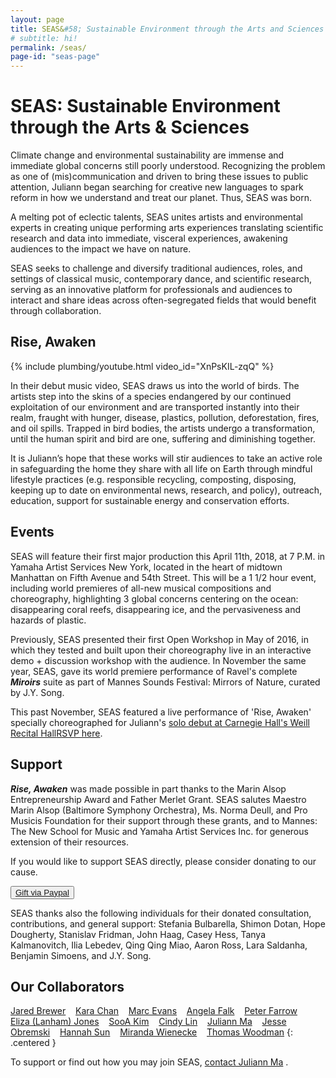 ```yaml
---
layout: page
title: SEAS&#58; Sustainable Environment through the Arts and Sciences
# subtitle: hi!
permalink: /seas/
page-id: "seas-page"
---
```


SEAS: Sustainable Environment through the Arts & Sciences
===========================================================

Climate change and environmental sustainability are immense and immediate global concerns still poorly understood. Recognizing the problem as one of (mis)communication and driven to bring these issues to public attention, Juliann began searching for creative new languages to spark reform in how we understand and treat our planet. Thus, SEAS was born.

A melting pot of eclectic talents, SEAS unites artists and environmental experts in creating unique performing arts experiences translating scientific research and data into immediate, visceral experiences, awakening audiences to the impact we have on nature.

SEAS seeks to challenge and diversify traditional audiences, roles, and settings of classical music, contemporary dance, and scientific research, serving as an innovative platform for professionals and audiences to interact and share ideas across often-segregated fields that would benefit through collaboration.

## Rise, Awaken

{% include plumbing/youtube.html video_id="XnPsKIL-zqQ" %}

In their debut music video, SEAS draws us into the world of birds. The artists step into the skins of a species endangered by our continued exploitation of our environment and are transported instantly into their realm, fraught with hunger, disease, plastics, pollution, deforestation, fires, and oil spills. Trapped in bird bodies, the artists undergo a transformation, until the human spirit and bird are one, suffering and diminishing together.

It is Juliann’s hope that these works will stir audiences to take an active role in safeguarding the home they share with all life on Earth through mindful lifestyle practices (e.g. responsible recycling, composting, disposing, keeping up to date on environmental news, research, and policy), outreach, education, support for sustainable energy and conservation efforts.


## Events

SEAS will feature their first major production this April 11th, 2018, at 7 P.M. in Yamaha Artist Services New York, located in the heart of midtown Manhattan on Fifth Avenue and 54th Street. This will be a 1 1/2 hour event, including world premieres of all-new musical compositions and choreography, highlighting 3 global concerns centering on the ocean: disappearing coral reefs, disappearing ice, and the pervasiveness and hazards of plastic.

Previously, SEAS presented their first Open Workshop in May of 2016, in which they tested and built upon their choreography live in an interactive demo + discussion workshop with the audience. In November the same year, SEAS, gave its world premiere performance of Ravel's complete ***Miroirs*** suite as part of Mannes Sounds Festival: Mirrors of Nature, curated by J.Y. Song.

This past November, SEAS featured a live performance of 'Rise, Awaken' specially choreographed for Juliann's [solo debut at Carnegie Hall's Weill Recital Hall](/concerts-gatherings/)[RSVP here](https://www.carnegiehall.org/SiteCode/Purchase/SeatSelectionPerformance.aspx?startWorkflow=true&quickBuy=false&quantity=1&eventId=31030).

## Support

***Rise, Awaken*** was made possible in part thanks to the Marin Alsop Entrepreneurship Award and Father Merlet Grant. SEAS salutes Maestro Marin Alsop (Baltimore Symphony Orchestra), Ms. Norma Deull, and Pro Musicis Foundation for their support through these grants, and to Mannes: The New School for Music and Yamaha Artist Services Inc. for generous extension of their resources.

If you would like to support SEAS directly, please consider donating to our cause.
<div class="centered"><button data-iframe="false"><a href="https://www.paypal.me/juliannma">Gift via Paypal</a></button></div>

SEAS thanks also the following individuals for their donated consultation, contributions, and general support: Stefania Bulbarella, Shimon Dotan, Hope Dougherty, Stanislav Fridman, John Haag, Casey Hess, Tanya Kalmanovitch, Ilia Lebedev, Qing Qing Miao, Aaron Ross, Lara Saldanha, Benjamin Simoens, and J.Y. Song.

## Our Collaborators

<a href="http://fischer.atmos.colostate.edu/index.php">Jared Brewer</a>             &nbsp;&nbsp;
<a href="http://www.karachandance.com/">Kara Chan</a>                  &nbsp;&nbsp;
<a href="http://marcevansmusic.com/">Marc Evans</a>                  &nbsp;&nbsp;
<a href="http://limon.org/dance-company/dancers/">Angela Falk</a>                  &nbsp;&nbsp;
<a href="https://www.youtube.com/watch?v=WEBMl847GVo">Peter Farrow</a>              &nbsp;&nbsp;
<a href="http://wasatchcontemporary.com/?page_id=16">Eliza (Lanham) Jones</a>     &nbsp;&nbsp;
<a href=" https://sooakim.com/">SooA Kim</a>                  &nbsp;&nbsp;
<a href=" https://hsindylin.com/">Cindy Lin</a>                  &nbsp;&nbsp;
<a href=" https://juliannma.com/">Juliann Ma</a>               &nbsp;&nbsp;
<a href=" https://jesseobremski.com/">Jesse Obremski</a>           &nbsp;&nbsp;
<a href=" http://hannahsun.com/">Hannah Sun</a>               &nbsp;&nbsp;
<a href="https://www.youtube.com/watch?v=QQFJMgqY_Ug">Miranda Wienecke</a> &nbsp;&nbsp;
<a href=" https://www.generosity.com/fundraising/thomas-europe-tour">Thomas Woodman</a>
{: .centered }

To support or find out how you may join SEAS, [contact Juliann Ma](/#contact) .

<!--
This is some plumbing to get the video working.
-->

<script>lightGallery(document.getElementById('seas-page'), {selector: '.embed-container-gallery', iframeMaxWidth: "80%", download: false, subHtmlSelectorRelative: true, controls: false, keyPress: false, counter: false});</script>
